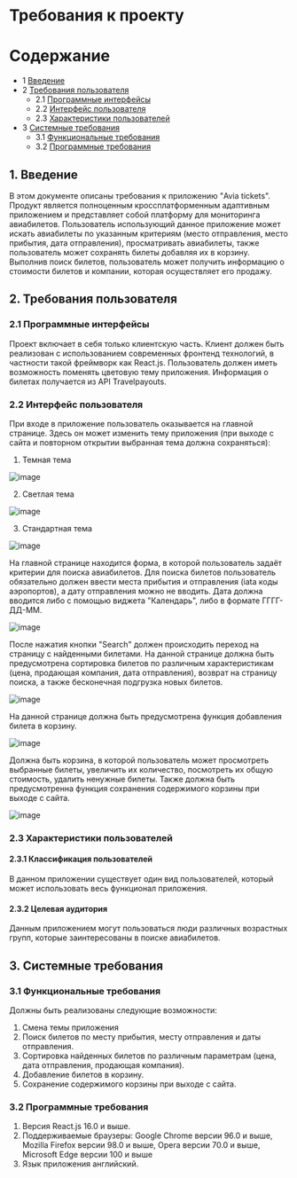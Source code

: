 # Требования к проекту 

Содержание
=================
* 1 [Введение](#1-введение)
* 2 [Требования пользователя](#2-требования-пользователя)
  * 2.1 [Программные интерфейсы](#21-программные-интерфейсы)
  * 2.2 [Интерфейс пользователя](#22-интерфейс-пользователя)
  * 2.3 [Характеристики пользователей](#23-характеристики-пользователей)
* 3 [Системные требования](#3-системные-требования)
  * 3.1 [Функциональные требования](#31-функциональные-требования)
  * 3.2 [Программные требования](#32-программные-требования)


## 1. Введение
В этом документе описаны требования к приложению "Avia tickets".
Продукт является полноценным кроссплатформенным адаптивным приложением и представляет собой платформу для мониторинга авиабилетов.
Пользователь использующий данное приложение может искать авиабилеты по указанным критериям (место отправления, место прибытия, дата отправления), просматривать авиабилеты, также пользователь может сохранять билеты добавляя их в корзину. Выполнив поиск билетов, пользователь может получить информацию о стоимости билетов и компании, которая осуществляет его продажу.

## 2. Требования пользователя

### 2.1 Программные интерфейсы
Проект включает в себя только клиентскую часть. Клиент должен быть реализован с использованием современных фронтенд технологий, в частности такой фреймворк как React.js. Пользователь должен иметь возможность поменять цветовую тему приложения. 
Информация о билетах получается из API Travelpayouts.

### 2.2 Интерфейс пользователя

При входе в приложение пользователь оказывается на главной странице. Здесь он может изменить тему приложения (при выходе с сайта и повторном открытии выбранная тема должна сохраняться):

1) Темная тема

![image](https://user-images.githubusercontent.com/68506750/198299191-d4e7d9bf-dbce-4bab-8e5b-3d7a1c043761.png)

2) Светлая тема

![image](https://user-images.githubusercontent.com/68506750/198299321-61a1f594-27de-4681-87d3-20b13cddf720.png)

3) Стандартная тема

![image](https://user-images.githubusercontent.com/68506750/198299440-1ff7addf-0673-45b0-97df-e2f5be441977.png)

На главной странице находится форма, в которой пользователь задаёт критерии для поиска авиабилетов. Для поиска билетов пользователь обязательно должен ввести места прибытия и отправления (iata коды аэропортов), а дату отправления можно не вводить. Дата должна вводится либо с помощью виджета "Календарь", либо в формате ГГГГ-ДД-ММ.

![image](https://user-images.githubusercontent.com/68506750/198300365-4a691ba9-00b4-45a2-ad62-e58a581d7619.png)

После нажатия кнопки "Search" должен происходить переход на страницу с найденными билетами. На данной странице должна быть предусмотрена сортировка билетов по различным характеристикам (цена, продающая компания, дата отправления), возврат на страницу поиска, а также бесконечная подгрузка новых билетов. 

![image](https://user-images.githubusercontent.com/68506750/198307098-03e3859b-8401-4806-a40b-6fe5a8445f0c.png)

На данной странице должна быть предусмотрена функция добавления билета в корзину. 

![image](https://user-images.githubusercontent.com/68506750/198307206-2cc2324c-b24d-4926-a3cc-0ac855c13954.png)

Должна быть корзина, в которой пользователь может просмотреть выбранные билеты, увеличить их количество, посмотреть их общую стоимость, удалить ненужные билеты. Также должна быть предусмотренна функция сохранения содержимого корзины при выходе с сайта.

![image](https://user-images.githubusercontent.com/68506750/198302945-f2f7170a-9716-4d55-be29-4c30ca77f030.png)


### 2.3 Характеристики пользователей

#### 2.3.1 Классификация пользователей

В данном приложении существует один вид пользователей, который может использовать весь функционал приложения.

#### 2.3.2 Целевая аудитория

Данным приложением могут пользоваться люди различных возрастных групп, которые заинтересованы в поиске авиабилетов.

## 3. Системные требования

### 3.1 Функциональные требования
Должны быть реализованы следующие возможности:
1. Смена темы приложения
2. Поиск билетов по месту прибытия, месту отправления и даты отправления.
3. Сортировка найденных билетов по различным параметрам (цена, дата отправления, продающая компания).
4. Добавление билетов в корзину.
5. Сохранение содержимого корзины при выходе с сайта.

### 3.2 Программные требования
1. Версия React.js 16.0 и выше.
2. Поддерживаемые браузеры: Google Chrome версии 96.0 и выше, Mozilla Firefox версии 98.0 и выше, Opera версии 70.0 и выше, Microsoft Edge версии 100 и выше
3. Язык приложения английский.
